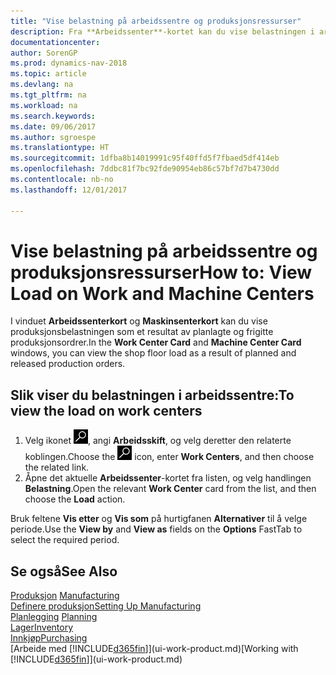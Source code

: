 ```yaml
---
title: "Vise belastning på arbeidssentre og produksjonsressurser"
description: Fra **Arbeidssenter**-kortet kan du vise belastningen i arbeidssentrene som et resultat av frigitte produksjonsordrer.
documentationcenter: 
author: SorenGP
ms.prod: dynamics-nav-2018
ms.topic: article
ms.devlang: na
ms.tgt_pltfrm: na
ms.workload: na
ms.search.keywords: 
ms.date: 09/06/2017
ms.author: sgroespe
ms.translationtype: HT
ms.sourcegitcommit: 1dfba8b14019991c95f40ffd5f7fbaed5df414eb
ms.openlocfilehash: 7ddbc81f7bc92fde90954eb86c57bf7d7b4730dd
ms.contentlocale: nb-no
ms.lasthandoff: 12/01/2017

---
```

# <a name="how-to-view-load-on-work-and-machine-centers"></a><span data-ttu-id="552ce-103">Vise belastning på arbeidssentre og produksjonsressurser</span><span class="sxs-lookup"><span data-stu-id="552ce-103">How to: View Load on Work and Machine Centers</span></span>
<span data-ttu-id="552ce-104">I vinduet **Arbeidssenterkort** og **Maskinsenterkort** kan du vise produksjonsbelastningen som et resultat av planlagte og frigitte produksjonsordrer.</span><span class="sxs-lookup"><span data-stu-id="552ce-104">In the **Work Center Card** and **Machine Center Card** windows, you can view the shop floor load as a result of planned and released production orders.</span></span>    

## <a name="to-view-the-load-on-work-centers"></a><span data-ttu-id="552ce-105">Slik viser du belastningen i arbeidssentre:</span><span class="sxs-lookup"><span data-stu-id="552ce-105">To view the load on work centers</span></span>  
1.  <span data-ttu-id="552ce-106">Velg ikonet ![Søk etter side eller rapport](media/ui-search/search_small.png "Søk etter side eller rapport"), angi **Arbeidsskift**, og velg deretter den relaterte koblingen.</span><span class="sxs-lookup"><span data-stu-id="552ce-106">Choose the ![Search for Page or Report](media/ui-search/search_small.png "Search for Page or Report icon") icon, enter **Work Centers**, and then choose the related link.</span></span>  
2.  <span data-ttu-id="552ce-107">Åpne det aktuelle **Arbeidssenter**-kortet fra listen, og velg handlingen **Belastning**.</span><span class="sxs-lookup"><span data-stu-id="552ce-107">Open the relevant **Work Center** card from the list, and then choose the **Load** action.</span></span>  

<span data-ttu-id="552ce-108">Bruk feltene **Vis etter** og **Vis som** på hurtigfanen **Alternativer** til å velge periode.</span><span class="sxs-lookup"><span data-stu-id="552ce-108">Use the **View by** and **View as** fields on the **Options** FastTab to select the required period.</span></span>  

## <a name="see-also"></a><span data-ttu-id="552ce-109">Se også</span><span class="sxs-lookup"><span data-stu-id="552ce-109">See Also</span></span>  
<span data-ttu-id="552ce-110">[Produksjon](production-manage-manufacturing.md)  </span><span class="sxs-lookup"><span data-stu-id="552ce-110">[Manufacturing](production-manage-manufacturing.md)  </span></span>  
[<span data-ttu-id="552ce-111">Definere produksjon</span><span class="sxs-lookup"><span data-stu-id="552ce-111">Setting Up Manufacturing</span></span>](production-configure-production-processes.md)  
<span data-ttu-id="552ce-112">[Planlegging](production-planning.md)    </span><span class="sxs-lookup"><span data-stu-id="552ce-112">[Planning](production-planning.md)    </span></span>  
[<span data-ttu-id="552ce-113">Lager</span><span class="sxs-lookup"><span data-stu-id="552ce-113">Inventory</span></span>](inventory-manage-inventory.md)  
[<span data-ttu-id="552ce-114">Innkjøp</span><span class="sxs-lookup"><span data-stu-id="552ce-114">Purchasing</span></span>](purchasing-manage-purchasing.md)  
<span data-ttu-id="552ce-115">[Arbeide med [!INCLUDE[d365fin](includes/d365fin_md.md)]](ui-work-product.md)</span><span class="sxs-lookup"><span data-stu-id="552ce-115">[Working with [!INCLUDE[d365fin](includes/d365fin_md.md)]](ui-work-product.md)</span></span>

